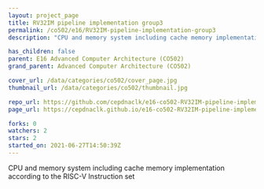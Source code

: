```yaml
---
layout: project_page
title: RV32IM pipeline implementation group3
permalink: /co502/e16/RV32IM-pipeline-implementation-group3
description: "CPU and memory system including cache memory implementation according to the RISC-V Instruction set"

has_children: false
parent: E16 Advanced Computer Architecture (CO502)
grand_parent: Advanced Computer Architecture (CO502)

cover_url: /data/categories/co502/cover_page.jpg
thumbnail_url: /data/categories/co502/thumbnail.jpg

repo_url: https://github.com/cepdnaclk/e16-co502-RV32IM-pipeline-implementation-group3
page_url: https://cepdnaclk.github.io/e16-co502-RV32IM-pipeline-implementation-group3

forks: 0
watchers: 2
stars: 2
started_on: 2021-06-27T14:50:39Z
---
```

CPU and memory system including cache memory implementation according to the RISC-V Instruction set

